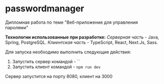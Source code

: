 # passwordmanager
Дипломная работа по теме "Веб-приложение для управления паролями"

**Технологии использованные при разработке:**
*Серверная часть* - Java, Spring, PostgreSQL.
*Клиентская часть* - TypeScript, React, Next.Js, Sass.

Для запуска необходимо выполнить следующие действия:
1. Запустить сервер командой - ``
2. Запустить клиент командой - `npm run dev`

Сервер запустится на порту 8080, клиент на 3000
